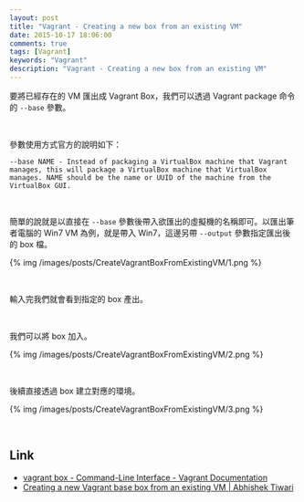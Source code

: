 ```yaml
---
layout: post
title: "Vagrant - Creating a new box from an existing VM"
date: 2015-10-17 18:06:00
comments: true
tags: [Vagrant]
keywords: "Vagrant"
description: "Vagrant - Creating a new box from an existing VM"
---
```


要將已經存在的 VM 匯出成 Vagrant Box，我們可以透過 Vagrant package 命令的 `--base` 參數。  

<!-- More -->

<br/>


參數使用方式官方的說明如下： 
 
    --base NAME - Instead of packaging a VirtualBox machine that Vagrant manages, this will package a VirtualBox machine that VirtualBox manages. NAME should be the name or UUID of the machine from the VirtualBox GUI.

<br/>


簡單的說就是以直接在 `--base` 參數後帶入欲匯出的虛擬機的名稱即可。以匯出筆者電腦的 Win7 VM 為例，就是帶入 Win7，這邊另帶 `--output` 參數指定匯出後的 box 檔。  

{% img /images/posts/CreateVagrantBoxFromExistingVM/1.png %}

<br/>


輸入完我們就會看到指定的 box 產出。  

<br/>


我們可以將 box 加入。  

{% img /images/posts/CreateVagrantBoxFromExistingVM/2.png %}

<br/>


後續直接透過 box 建立對應的環境。   

{% img /images/posts/CreateVagrantBoxFromExistingVM/3.png %}

<br/>


Link
----
* [vagrant box - Command-Line Interface - Vagrant Documentation](https://docs.vagrantup.com/v2/cli/box.html)
* [Creating a new Vagrant base box from an existing VM | Abhishek Tiwari](http://abhishek-tiwari.com/hacking/creating-a-new-vagrant-base-box-from-an-existing-vm)
